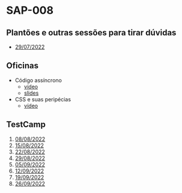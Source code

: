 # SAP-008

## Plantões e outras sessões para tirar dúvidas
- [29/07/2022](https://youtu.be/D-MbZo6HKV0)

## Oficinas
- Código assíncrono
    - [vídeo](https://youtu.be/vTHgjriU0_Q)
    - [slides](../sap-004/codigo-assincrono/slides.pdf)
- CSS e suas peripécias
    - [vídeo](https://youtu.be/gDtSNYZVrNk)

## TestCamp
1. [08/08/2022](https://youtu.be/MIHHUa9gFVU)
2. [15/08/2022](https://www.youtube.com/watch?v=2gm93LmnC4Q)
3. [22/08/2022](https://youtu.be/53HfWLqqTzA)
4. [29/08/2022](https://www.youtube.com/watch?v=AjNX47iVxoM)
5. [05/09/2022](https://youtu.be/nDzcUKpsEfE)
6. [12/09/2022](https://youtu.be/oiGYKhLPqLY)
7. [19/09/2022](https://youtu.be/UK8sL8ni6qQ)
8. [26/09/2022](https://youtu.be/3fLwR7uNt-M)